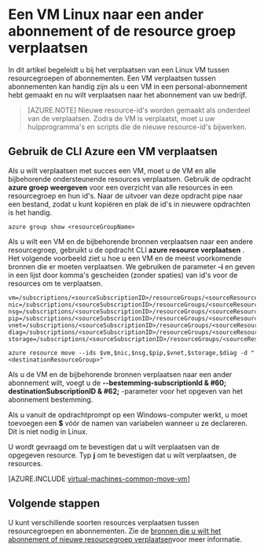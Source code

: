 <properties
    pageTitle="Een VM Linux verplaatsen | Microsoft Azure"
    description="Een VM Linux verplaatsen naar een andere Azure abonnement of de resource groep in het implementatiemodel resourcemanager."
    services="virtual-machines-linux"
    documentationCenter=""
    authors="cynthn"
    manager="timlt"
    editor=""
    tags="azure-resource-manager"/>

<tags
    ms.service="virtual-machines-linux"
    ms.workload="infrastructure-services"
    ms.tgt_pltfrm="na"
    ms.devlang="na"
    ms.topic="article"
    ms.date="08/08/2016"
    ms.author="cynthn"/>

    


# <a name="move-a-linux-vm-to-another-subscription-or-resource-group"></a>Een VM Linux naar een ander abonnement of de resource groep verplaatsen

In dit artikel begeleidt u bij het verplaatsen van een Linux VM tussen resourcegroepen of abonnementen. Een VM verplaatsen tussen abonnementen kan handig zijn als u een VM in een personal-abonnement hebt gemaakt en nu wilt verplaatsen naar het abonnement van uw bedrijf.

> [AZURE.NOTE] Nieuwe resource-id's worden gemaakt als onderdeel van de verplaatsen. Zodra de VM is verplaatst, moet u uw hulpprogramma's en scripts die de nieuwe resource-id's bijwerken. 


## <a name="use-the-azure-cli-to-move-a-vm"></a>Gebruik de CLI Azure een VM verplaatsen 

Als u wilt verplaatsen met succes een VM, moet u de VM en alle bijbehorende ondersteunende resources verplaatsen. Gebruik de opdracht **azure groep weergeven** voor een overzicht van alle resources in een resourcegroep en hun id's. Naar de uitvoer van deze opdracht pipe naar een bestand, zodat u kunt kopiëren en plak de id's in nieuwere opdrachten is het handig.

    azure group show <resourceGroupName>

Als u wilt een VM en de bijbehorende bronnen verplaatsen naar een andere resourcegroep, gebruikt u de opdracht CLI **azure resource verplaatsen** . Het volgende voorbeeld ziet u hoe u een VM en de meest voorkomende bronnen die er moeten verplaatsen. We gebruiken de parameter **-i** en geven in een lijst door komma's gescheiden (zonder spaties) van id's voor de resources om te verplaatsen.

    
    vm=/subscriptions/<sourceSubscriptionID>/resourceGroups/<sourceResourceGroup>/providers/Microsoft.Compute/virtualMachines/<vmName>
    nic=/subscriptions/<sourceSubscriptionID>/resourceGroups/<sourceResourceGroup>/providers/Microsoft.Network/networkInterfaces/<nicName>
    nsg=/subscriptions/<sourceSubscriptionID>/resourceGroups/<sourceResourceGroup>/providers/Microsoft.Network/networkSecurityGroups/<nsgName>
    pip=/subscriptions/<sourceSubscriptionID>/resourceGroups/<sourceResourceGroup>/providers/Microsoft.Network/publicIPAddresses/<publicIPName>
    vnet=/subscriptions/<sourceSubscriptionID>/resourceGroups/<sourceResourceGroup>/providers/Microsoft.Network/virtualNetworks/<vnetName>
    diag=/subscriptions/<sourceSubscriptionID>/resourceGroups/<sourceResourceGroup>/providers/Microsoft.Storage/storageAccounts/<diagnosticStorageAccountName>
    storage=/subscriptions/<sourceSubscriptionID>/resourceGroups/<sourceResourceGroup>/providers/Microsoft.Storage/storageAccounts/<storageAcountName>      
    
    azure resource move --ids $vm,$nic,$nsg,$pip,$vnet,$storage,$diag -d "<destinationResourceGroup>"
    
Als u de VM en de bijbehorende bronnen verplaatsen naar een ander abonnement wilt, voegt u de **--bestemming-subscriptionId & #60; destinationSubscriptionID & #62;** -parameter voor het opgeven van het abonnement bestemming.

Als u vanuit de opdrachtprompt op een Windows-computer werkt, u moet toevoegen een **$** vóór de namen van variabelen wanneer u ze declareren. Dit is niet nodig in Linux.

U wordt gevraagd om te bevestigen dat u wilt verplaatsen van de opgegeven resource. Typ **j** om te bevestigen dat u wilt verplaatsen, de resources.
    

[AZURE.INCLUDE [virtual-machines-common-move-vm](../../includes/virtual-machines-common-move-vm.md)]

## <a name="next-steps"></a>Volgende stappen

U kunt verschillende soorten resources verplaatsen tussen resourcegroepen en abonnementen. Zie de [bronnen die u wilt het abonnement of nieuwe resourcegroep verplaatsen](../resource-group-move-resources.md)voor meer informatie.    